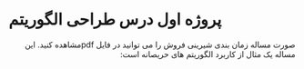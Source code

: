 # پروژه اول درس طراحی الگوریتم
<div dir="rtl">
صورت مساله زمان بندی شیرینی فروش را می توانید در فایل pdfمشاهده کنید.  این مساله یک مثال از کاربرد الگوریتم های حریصانه است:

</div>


